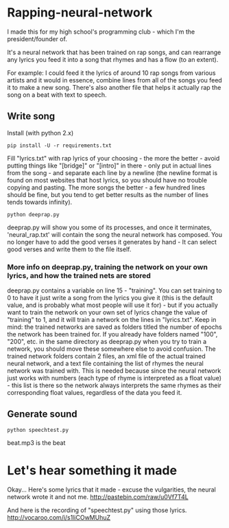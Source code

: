# Rapping-neural-network
I made this for my high school's programming club - which I'm the president/founder of.

It's a neural network that has been trained on rap songs, and can rearrange any lyrics you feed it into a song that rhymes and has a flow (to an extent).

For example: I could feed it the lyrics of around 10 rap songs from various artists and it would in essence, combine lines from all of the songs you feed it to make a new song. There's also another file that helps it actually rap the song on a beat with text to speech.





## Write song

Install (with python 2.x)

    pip install -U -r requirements.txt 

Fill "lyrics.txt" with rap lyrics of your choosing - the more the better - avoid putting things like "[bridge]" or "[intro]" in there - only put in actual lines from the song - and separate each line by a newline (the newline format is found on most websites that host lyrics, so you should have no trouble copying and pasting. The more songs the better - a few hundred lines should be fine, but you tend to get better results as the number of lines tends towards infinity).

    python deeprap.py

deeprap.py will show you some of its processes, and once it terminates, 'neural_rap.txt' will contain the song the neural network has composed. You no longer have to add the good verses it generates by hand - It can select good verses and write them to the file itself.

### More info on deeprap.py, training the network on your own lyrics, and how the trained nets are stored ###
deeprap.py contains a variable on line 15 - "training". You can set training to 0 to have it just write a song from the lyrics you give it (this is the default value, and is probably what most people will use it for) - but if you actually want to train the network on your own set of lyrics change the value of "training" to 1, and it will train a network on the lines in "lyrics.txt". Keep in mind: the trained networks are saved as folders titled the number of epochs the network has been trained for. If you already have folders named "100", "200", etc. in the same directory as deeprap.py when you try to train a network, you should move these somewhere else to avoid confusion. The trained network folders contain 2 files, an xml file of the actual trained neural network, and a text file containing the list of rhymes the neural network was trained with. This is needed because since the neural network just works with numbers (each type of rhyme is interpreted as a float value) - this list is there so the network always interprets the same rhymes as their corresponding float values, regardless of the data you feed it.
    
## Generate sound

    python speechtest.py 
    
beat.mp3 is the beat

# Let's hear something it made
Okay... Here's some lyrics that it made - excuse the vulgarities, the neural network wrote it and not me.
http://pastebin.com/raw/u0Vf7T4L

And here is the recording of "speechtest.py" using those lyrics.
http://vocaroo.com/i/s1liCOwMUhuZ
